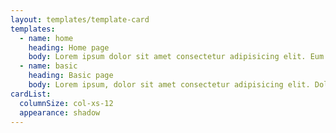 ```yaml
---
layout: templates/template-card
templates:
  - name: home
    heading: Home page
    body: Lorem ipsum dolor sit amet consectetur adipisicing elit. Eum a suscipit corrupti. Corporis quo minus numquam necessitatibus aspernatur consequatur nihil totam at. Culpa harum ea sunt, deleniti voluptatum nisi quidem?
  - name: basic
    heading: Basic page
    body: Lorem ipsum, dolor sit amet consectetur adipisicing elit. Dolore beatae magni fugit alias ullam impedit ea quam, quidem possimus earum ipsum numquam omnis pariatur distinctio? Quis eaque, dolor quos culpa, aliquam minima eligendi accusantium quibusdam quo qui alias quas voluptas asperiores explicabo ex? Nihil, officia similique! Quam harum ipsa sint.
cardList:
  columnSize: col-xs-12
  appearance: shadow
---
```


